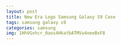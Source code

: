 ```yaml
---
layout: post
title: New Era Logo Samsung Galaxy S9 Case
tags: samsung galaxy s9
categories: samsung
img: 1HhVGvhcr_0aos4HkatbATMVu4neeBxF8
---
```

